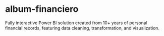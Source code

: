 # album-financiero
Fully interactive Power BI solution created from 10+ years of personal financial records, featuring data cleaning, transformation, and visualization.
